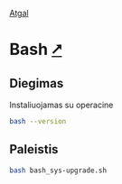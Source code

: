 [Atgal](./readme.md)

# Bash [&#x2B67;](https://www.gnu.org/software/bash/)

## Diegimas

Instaliuojamas su operacine

```bash
bash --version
```

## Paleistis

```bash
bash bash_sys-upgrade.sh
```
